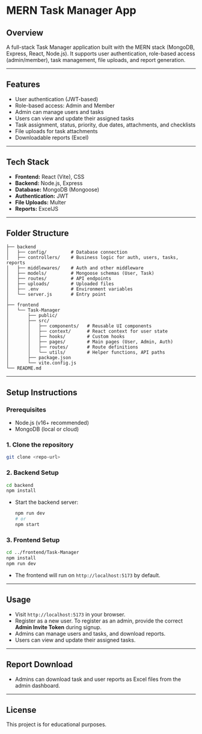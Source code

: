 # MERN Task Manager App

## Overview
A full-stack Task Manager application built with the MERN stack (MongoDB, Express, React, Node.js). It supports user authentication, role-based access (admin/member), task management, file uploads, and report generation.

---

## Features
- User authentication (JWT-based)
- Role-based access: Admin and Member
- Admin can manage users and tasks
- Users can view and update their assigned tasks
- Task assignment, status, priority, due dates, attachments, and checklists
- File uploads for task attachments
- Downloadable reports (Excel)

---

## Tech Stack
- **Frontend:** React (Vite), CSS
- **Backend:** Node.js, Express
- **Database:** MongoDB (Mongoose)
- **Authentication:** JWT
- **File Uploads:** Multer
- **Reports:** ExcelJS

---

## Folder Structure

```
├── backend
│   ├── config/         # Database connection
│   ├── controllers/    # Business logic for auth, users, tasks, reports
│   ├── middlewares/    # Auth and other middleware
│   ├── models/         # Mongoose schemas (User, Task)
│   ├── routes/         # API endpoints
│   ├── uploads/        # Uploaded files
│   ├── .env            # Environment variables
│   └── server.js       # Entry point
│
├── frontend
│   └── Task-Manager
│       ├── public/
│       ├── src/
│       │   ├── components/   # Reusable UI components
│       │   ├── context/      # React context for user state
│       │   ├── hooks/        # Custom hooks
│       │   ├── pages/        # Main pages (User, Admin, Auth)
│       │   ├── routes/       # Route definitions
│       │   └── utils/        # Helper functions, API paths
│       ├── package.json
│       └── vite.config.js
└── README.md
```

---

## Setup Instructions

### Prerequisites
- Node.js (v16+ recommended)
- MongoDB (local or cloud)

### 1. Clone the repository
```bash
git clone <repo-url>
```

### 2. Backend Setup
```bash
cd backend
npm install
```

- Start the backend server:
  ```bash
  npm run dev
  # or
  npm start
  ```

### 3. Frontend Setup
```bash
cd ../frontend/Task-Manager
npm install
npm run dev
```
- The frontend will run on `http://localhost:5173` by default.

---

## Usage
- Visit `http://localhost:5173` in your browser.
- Register as a new user. To register as an admin, provide the correct **Admin Invite Token** during signup.
- Admins can manage users and tasks, and download reports.
- Users can view and update their assigned tasks.

---

## Report Download
- Admins can download task and user reports as Excel files from the admin dashboard.

---

## License
This project is for educational purposes.
